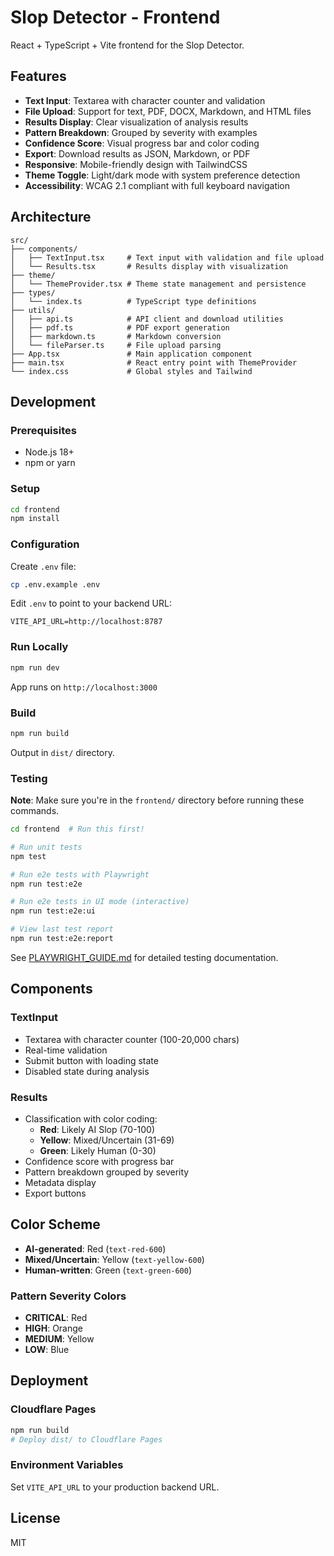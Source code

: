 # Slop Detector - Frontend

React + TypeScript + Vite frontend for the Slop Detector.

## Features

- **Text Input**: Textarea with character counter and validation
- **File Upload**: Support for text, PDF, DOCX, Markdown, and HTML files
- **Results Display**: Clear visualization of analysis results
- **Pattern Breakdown**: Grouped by severity with examples
- **Confidence Score**: Visual progress bar and color coding
- **Export**: Download results as JSON, Markdown, or PDF
- **Responsive**: Mobile-friendly design with TailwindCSS
- **Theme Toggle**: Light/dark mode with system preference detection
- **Accessibility**: WCAG 2.1 compliant with full keyboard navigation

## Architecture

```
src/
├── components/
│   ├── TextInput.tsx     # Text input with validation and file upload
│   └── Results.tsx       # Results display with visualization
├── theme/
│   └── ThemeProvider.tsx # Theme state management and persistence
├── types/
│   └── index.ts          # TypeScript type definitions
├── utils/
│   ├── api.ts            # API client and download utilities
│   ├── pdf.ts            # PDF export generation
│   ├── markdown.ts       # Markdown conversion
│   └── fileParser.ts     # File upload parsing
├── App.tsx               # Main application component
├── main.tsx              # React entry point with ThemeProvider
└── index.css             # Global styles and Tailwind
```

## Development

### Prerequisites

- Node.js 18+
- npm or yarn

### Setup

```bash
cd frontend
npm install
```

### Configuration

Create `.env` file:

```bash
cp .env.example .env
```

Edit `.env` to point to your backend URL:

```
VITE_API_URL=http://localhost:8787
```

### Run Locally

```bash
npm run dev
```

App runs on `http://localhost:3000`

### Build

```bash
npm run build
```

Output in `dist/` directory.

### Testing

**Note**: Make sure you're in the `frontend/` directory before running these commands.

```bash
cd frontend  # Run this first!

# Run unit tests
npm test

# Run e2e tests with Playwright
npm run test:e2e

# Run e2e tests in UI mode (interactive)
npm run test:e2e:ui

# View last test report
npm run test:e2e:report
```

See [PLAYWRIGHT_GUIDE.md](PLAYWRIGHT_GUIDE.md) for detailed testing documentation.

## Components

### TextInput

- Textarea with character counter (100-20,000 chars)
- Real-time validation
- Submit button with loading state
- Disabled state during analysis

### Results

- Classification with color coding:
  - **Red**: Likely AI Slop (70-100)
  - **Yellow**: Mixed/Uncertain (31-69)
  - **Green**: Likely Human (0-30)
- Confidence score with progress bar
- Pattern breakdown grouped by severity
- Metadata display
- Export buttons

## Color Scheme

- **AI-generated**: Red (`text-red-600`)
- **Mixed/Uncertain**: Yellow (`text-yellow-600`)
- **Human-written**: Green (`text-green-600`)

### Pattern Severity Colors

- **CRITICAL**: Red
- **HIGH**: Orange
- **MEDIUM**: Yellow
- **LOW**: Blue

## Deployment

### Cloudflare Pages

```bash
npm run build
# Deploy dist/ to Cloudflare Pages
```

### Environment Variables

Set `VITE_API_URL` to your production backend URL.

## License

MIT
